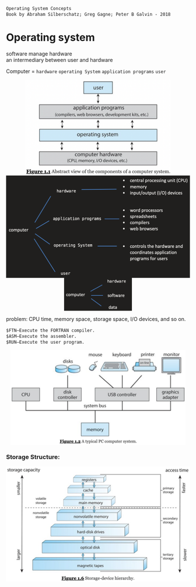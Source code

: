     Operating System Concepts
    Book by Abraham Silberschatz; Greg Gagne; Peter B Galvin - 2018

#   Operating system

software manage hardware  
an intermediary between user and hardware  

Computer = `hardware` `operating System` `application programs` `user`
<div  align="center" width = auto height = auto >    
<img src="ExtraFiles/PhotoFiles/OperaterSystemFigure1-1.png" width = "400" align=center />
</div>

<div  align="center" >    
<img src="ExtraFiles/PhotoFiles/self1.2.png" height = "280" align=center />
</div> 
<div  align="center" >   
<img src="ExtraFiles/PhotoFiles/self1.1.png"height = "90" align=center />
</div> 

problem: CPU time, memory space, storage space, I/O devices, and so on.

```
$FTN—Execute the FORTRAN compiler.  
$ASM—Execute the assembler.  
$RUN—Execute the user program. 
```

<div  align="center">  
<img src="ExtraFiles/PhotoFiles/OperaterSystemFigure1-3.png" height = "260" align=center />
</div> 

###  Storage Structure: 
<div  align="center" width = auto > 
<img src="ExtraFiles/PhotoFiles/OperaterSystemFigure1-2.png" width = "620" align=center />
</div>   
  
 





